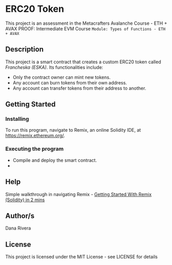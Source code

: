 # ERC20 Token

This project is an assessment in the Metacrafters Avalanche Course - ETH + AVAX PROOF: Intermediate EVM Course `Module: Types of Functions - ETH + AVAX`

## Description

This project is a smart contract that creates a custom ERC20 token called *Francheska (ESKA)*. Its functionalities include:
* Only the contract owner can mint new tokens.
* Any account can burn tokens from their own address.
* Any account can transfer tokens from their address to another.

## Getting Started

### Installing

To run this program, navigate to Remix, an online Solidity IDE, at https://remix.ethereum.org/.

### Executing the program

* Compile and deploy the smart contract.
* 

## Help

Simple walkthrough in navigating Remix - [Getting Started With Remix (Solidity) in 2 mins](https://youtu.be/vH8T3In6ZkE?feature=shared)

## Author/s

Dana Rivera

## License

This project is licensed under the MIT License - see LICENSE for details
